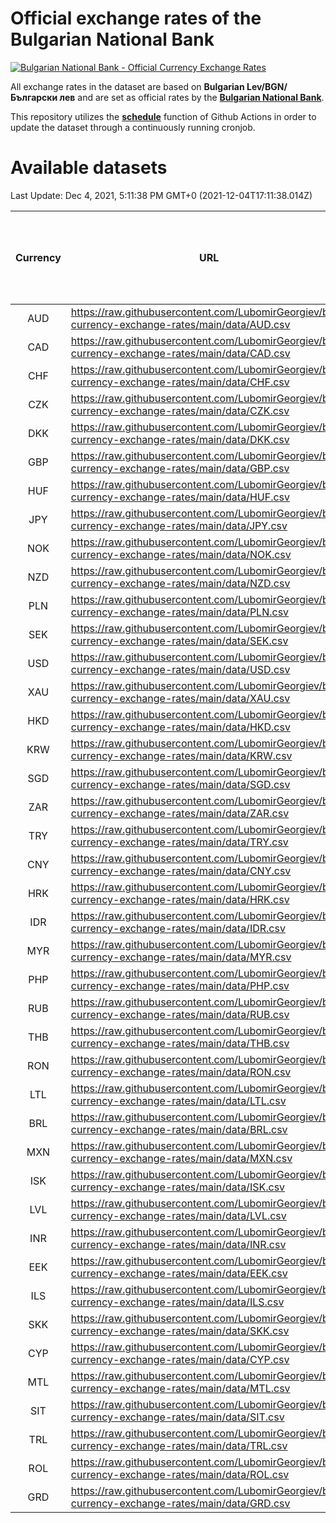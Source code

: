# Official exchange rates of the Bulgarian National Bank

[![Bulgarian National Bank - Official Currency Exchange Rates](https://github.com/LubomirGeorgiev/bnb-currency-exchange-rates/actions/workflows/update-rates.yml/badge.svg?branch=main)](https://github.com/LubomirGeorgiev/bnb-currency-exchange-rates/actions/workflows/update-rates.yml)

All exchange rates in the dataset are based on **Bulgarian Lev/BGN/Български лев** and are set as official rates by the [**Bulgarian National Bank**](https://www.bnb.bg/Statistics/StExternalSector/StExchangeRates/StERForeignCurrencies/index.htm?toLang=_EN).

This repository utilizes the [**schedule**](https://docs.github.com/en/actions/reference/events-that-trigger-workflows) function of Github Actions in order to update the dataset through a continuously running cronjob.

# Available datasets

<!-- START LINKS (DO NOT EVER FU*ING DELETE THIS COMMENT FOR THE LOVE OF YOUR LIFE!!! IF YOU ARE CURIOS HOW IT WORKS, YOU CAN HAVE A LOOK AT ./src/updateReadme.ts) -->

Last Update: Dec 4, 2021, 5:11:38 PM GMT+0 (2021-12-04T17:11:38.014Z)

| Currency | URL                                                                                             | Number of records | Number of missing days that were filled in |
| :------: | ----------------------------------------------------------------------------------------------- | :---------------: | :----------------------------------------: |
|   AUD    | https://raw.githubusercontent.com/LubomirGeorgiev/bnb-currency-exchange-rates/main/data/AUD.csv |       7976        |                    2462                    |
|   CAD    | https://raw.githubusercontent.com/LubomirGeorgiev/bnb-currency-exchange-rates/main/data/CAD.csv |       7976        |                    2462                    |
|   CHF    | https://raw.githubusercontent.com/LubomirGeorgiev/bnb-currency-exchange-rates/main/data/CHF.csv |       7976        |                    2462                    |
|   CZK    | https://raw.githubusercontent.com/LubomirGeorgiev/bnb-currency-exchange-rates/main/data/CZK.csv |       7976        |                    2462                    |
|   DKK    | https://raw.githubusercontent.com/LubomirGeorgiev/bnb-currency-exchange-rates/main/data/DKK.csv |       7976        |                    2462                    |
|   GBP    | https://raw.githubusercontent.com/LubomirGeorgiev/bnb-currency-exchange-rates/main/data/GBP.csv |       7976        |                    2462                    |
|   HUF    | https://raw.githubusercontent.com/LubomirGeorgiev/bnb-currency-exchange-rates/main/data/HUF.csv |       7976        |                    2462                    |
|   JPY    | https://raw.githubusercontent.com/LubomirGeorgiev/bnb-currency-exchange-rates/main/data/JPY.csv |       7976        |                    2462                    |
|   NOK    | https://raw.githubusercontent.com/LubomirGeorgiev/bnb-currency-exchange-rates/main/data/NOK.csv |       7976        |                    2462                    |
|   NZD    | https://raw.githubusercontent.com/LubomirGeorgiev/bnb-currency-exchange-rates/main/data/NZD.csv |       7976        |                    2462                    |
|   PLN    | https://raw.githubusercontent.com/LubomirGeorgiev/bnb-currency-exchange-rates/main/data/PLN.csv |       7976        |                    2462                    |
|   SEK    | https://raw.githubusercontent.com/LubomirGeorgiev/bnb-currency-exchange-rates/main/data/SEK.csv |       7976        |                    2462                    |
|   USD    | https://raw.githubusercontent.com/LubomirGeorgiev/bnb-currency-exchange-rates/main/data/USD.csv |       7976        |                    2462                    |
|   XAU    | https://raw.githubusercontent.com/LubomirGeorgiev/bnb-currency-exchange-rates/main/data/XAU.csv |       7976        |                    2464                    |
|   HKD    | https://raw.githubusercontent.com/LubomirGeorgiev/bnb-currency-exchange-rates/main/data/HKD.csv |       7674        |                    2371                    |
|   KRW    | https://raw.githubusercontent.com/LubomirGeorgiev/bnb-currency-exchange-rates/main/data/KRW.csv |       7674        |                    2371                    |
|   SGD    | https://raw.githubusercontent.com/LubomirGeorgiev/bnb-currency-exchange-rates/main/data/SGD.csv |       7674        |                    2371                    |
|   ZAR    | https://raw.githubusercontent.com/LubomirGeorgiev/bnb-currency-exchange-rates/main/data/ZAR.csv |       7674        |                    2371                    |
|   TRY    | https://raw.githubusercontent.com/LubomirGeorgiev/bnb-currency-exchange-rates/main/data/TRY.csv |       6156        |                    1901                    |
|   CNY    | https://raw.githubusercontent.com/LubomirGeorgiev/bnb-currency-exchange-rates/main/data/CNY.csv |       6036        |                    1865                    |
|   HRK    | https://raw.githubusercontent.com/LubomirGeorgiev/bnb-currency-exchange-rates/main/data/HRK.csv |       6036        |                    1865                    |
|   IDR    | https://raw.githubusercontent.com/LubomirGeorgiev/bnb-currency-exchange-rates/main/data/IDR.csv |       6036        |                    1865                    |
|   MYR    | https://raw.githubusercontent.com/LubomirGeorgiev/bnb-currency-exchange-rates/main/data/MYR.csv |       6036        |                    1865                    |
|   PHP    | https://raw.githubusercontent.com/LubomirGeorgiev/bnb-currency-exchange-rates/main/data/PHP.csv |       6036        |                    1865                    |
|   RUB    | https://raw.githubusercontent.com/LubomirGeorgiev/bnb-currency-exchange-rates/main/data/RUB.csv |       6036        |                    1865                    |
|   THB    | https://raw.githubusercontent.com/LubomirGeorgiev/bnb-currency-exchange-rates/main/data/THB.csv |       6036        |                    1865                    |
|   RON    | https://raw.githubusercontent.com/LubomirGeorgiev/bnb-currency-exchange-rates/main/data/RON.csv |       5977        |                    1847                    |
|   LTL    | https://raw.githubusercontent.com/LubomirGeorgiev/bnb-currency-exchange-rates/main/data/LTL.csv |       5156        |                    1585                    |
|   BRL    | https://raw.githubusercontent.com/LubomirGeorgiev/bnb-currency-exchange-rates/main/data/BRL.csv |       5064        |                    1566                    |
|   MXN    | https://raw.githubusercontent.com/LubomirGeorgiev/bnb-currency-exchange-rates/main/data/MXN.csv |       5064        |                    1566                    |
|   ISK    | https://raw.githubusercontent.com/LubomirGeorgiev/bnb-currency-exchange-rates/main/data/ISK.csv |       4979        |                    1543                    |
|   LVL    | https://raw.githubusercontent.com/LubomirGeorgiev/bnb-currency-exchange-rates/main/data/LVL.csv |       4791        |                    1471                    |
|   INR    | https://raw.githubusercontent.com/LubomirGeorgiev/bnb-currency-exchange-rates/main/data/INR.csv |       4699        |                    1454                    |
|   EEK    | https://raw.githubusercontent.com/LubomirGeorgiev/bnb-currency-exchange-rates/main/data/EEK.csv |       4000        |                    1226                    |
|   ILS    | https://raw.githubusercontent.com/LubomirGeorgiev/bnb-currency-exchange-rates/main/data/ILS.csv |       3973        |                    1233                    |
|   SKK    | https://raw.githubusercontent.com/LubomirGeorgiev/bnb-currency-exchange-rates/main/data/SKK.csv |       2970        |                    912                     |
|   CYP    | https://raw.githubusercontent.com/LubomirGeorgiev/bnb-currency-exchange-rates/main/data/CYP.csv |       2908        |                    892                     |
|   MTL    | https://raw.githubusercontent.com/LubomirGeorgiev/bnb-currency-exchange-rates/main/data/MTL.csv |       2606        |                    801                     |
|   SIT    | https://raw.githubusercontent.com/LubomirGeorgiev/bnb-currency-exchange-rates/main/data/SIT.csv |       2544        |                    780                     |
|   TRL    | https://raw.githubusercontent.com/LubomirGeorgiev/bnb-currency-exchange-rates/main/data/TRL.csv |       1818        |                    559                     |
|   ROL    | https://raw.githubusercontent.com/LubomirGeorgiev/bnb-currency-exchange-rates/main/data/ROL.csv |       1697        |                    524                     |
|   GRD    | https://raw.githubusercontent.com/LubomirGeorgiev/bnb-currency-exchange-rates/main/data/GRD.csv |        361        |                    109                     |

<!-- END LINKS (DO NOT EVER FU*ING DELETE THIS COMMENT FOR THE LOVE OF YOUR LIFE!!! IF YOU ARE CURIOS HOW IT WORKS, YOU CAN HAVE A LOOK AT ./src/updateReadme.ts) -->
